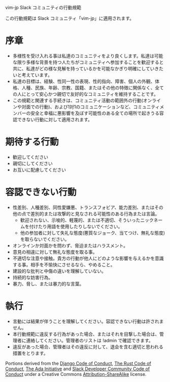 vim-jp Slack コミュニティの行動規範

この行動規範は Slack コミュニティ「vim-jp」に適用されます。

# 序章

* 多様性を受け入れる事は私達のコミュニティをより良くします。私達は可能な限り多様な背景を持つ人たちがコミュニティへ参加することを歓迎すると共に、私達がどの様な見解を持っているかを可能なかぎり明確にしていきたいと考えています。
* 私達の目標は、経験、性同一性の表現、性的指向、障害、個人の外観、体格、人種、民族、年齢、宗教、国籍、またはその他の特徴に関係なく、全ての人にとって安心かつ親切で友好的なコミュニティを維持することです。
* この規範と関連する手続きは、コミュニティ活動の範囲外の行動(オンラインや対面での行動)、および1対1のコミュニケーションなど、コミュニティメンバーの安全と幸福に悪影響を及ぼす可能性のある全ての場所で起きうる容認できない行動に対して適用されます。

# 期待する行動

* 歓迎してください
* 親切にしてください
* お互いに配慮してください

# 容認できない行動

* 性差別、人種差別、同性愛嫌悪、トランスフォビア、能力差別、またはその他の点で差別的または攻撃的と見なされる可能性のある行為または言論。
    * 歓迎されない、示唆的、軽蔑的、または不適切、そういったニックネームを付けたり用語を使用したりしないでください。
    * 他の参加者に対して失礼な態度(悪質なジョーク、当てつけ、無礼な態度)を取らないでください。
* オンラインか対面かを問わず、脅迫またはハラスメント。 
* 意見の相違に対して無礼な態度を取る事。
* 不適切な注意や接触。貴方の行動が他人にどのような影響を与えるかを意識する事。相手を不愉快にさせるなら、やめること。
* 建設的な批判と中傷の違いを理解していない。
* 持続的な妨害行為。
* 暴力、脅し、または暴力的な言葉。

# 執行

* 言動には結果が伴うことを理解してください。容認できない行動は許されません。
* 本行動規範に違反する行為があった場合、またはそれを目撃した場合は、管理者に連絡してください。管理者のリストは !admin で確認できます。
* 違反があった場合、管理者はその違反に対して、退会を含む適切と思われる措置をとります。

Portions derived from the [Django Code of Conduct](https://www.djangoproject.com/conduct/), [The Rust Code of Conduct](https://www.rust-lang.org/conduct.html), [The Ada Initiative](http://adainitiative.org/2014/02/18/howto-design-a-code-of-conduct-for-your-community/) and [Slack Developer Community Code of Conduct](https://api.slack.com/community/code-of-conduct) under a Creative Commons [Attribution-ShareAlike](http://creativecommons.org/licenses/by-sa/3.0/) license.
